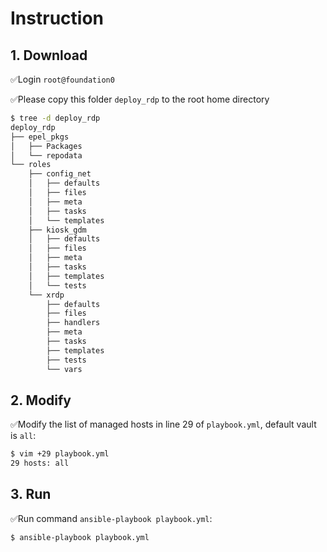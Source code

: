 # Instruction

## 1. Download
✅Login `root@foundation0`

✅Please copy this folder `deploy_rdp` to the root home directory
```bash
$ tree -d deploy_rdp
deploy_rdp
├── epel_pkgs
│   ├── Packages
│   └── repodata
└── roles
    ├── config_net
    │   ├── defaults
    │   ├── files
    │   ├── meta
    │   ├── tasks
    │   └── templates
    ├── kiosk_gdm
    │   ├── defaults
    │   ├── files
    │   ├── meta
    │   ├── tasks
    │   ├── templates
    │   └── tests
    └── xrdp
        ├── defaults
        ├── files
        ├── handlers
        ├── meta
        ├── tasks
        ├── templates
        ├── tests
        └── vars
```

## 2. Modify
✅Modify the list of managed hosts in line 29 of `playbook.yml`, default vault is `all`:
   ```bash
   $ vim +29 playbook.yml
   29 hosts: all
   ``` 

## 3. Run
✅Run command `ansible-playbook playbook.yml`:
   ```bash
   $ ansible-playbook playbook.yml
   ```